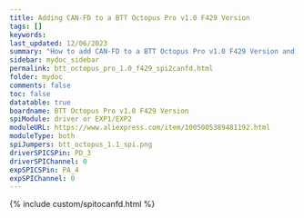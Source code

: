 ```yaml
---
title: Adding CAN-FD to a BTT Octopus Pro v1.0 F429 Version
tags: []
keywords: 
last_updated: 12/06/2023
summary: "How to add CAN-FD to a BTT Octopus Pro v1.0 F429 Version and connect a CAN-FD Toolboard"
sidebar: mydoc_sidebar
permalink: btt_octopus_pro_1.0_f429_spi2canfd.html
folder: mydoc
comments: false
toc: false
datatable: true
boardname: BTT Octopus Pro v1.0 F429 Version
spiModule: driver or EXP1/EXP2
moduleURL: https://www.aliexpress.com/item/1005005389481192.html
moduleType: both
spiJumpers: btt_octopus_1.1_spi.png
driverSPICSPin: PD_3
driverSPIChannel: 0
expSPICSPin: PA_4
expSPIChannel: 0
---
```


{% include custom/spitocanfd.html %}